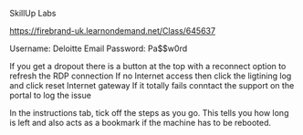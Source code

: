 SkillUp Labs

https://firebrand-uk.learnondemand.net/Class/645637

Username: Deloitte Email
Password: Pa$$w0rd

If you get a dropout there is a button at the top with a reconnect option to refresh the RDP connection
If no Internet access then click the ligtining log and click reset Internet gateway
If it totally fails conntact the support on the portal to log the issue

In the instructions tab, tick off the steps as you go. This tells you how long is left and also acts as a bookmark if the machine has to be rebooted.

